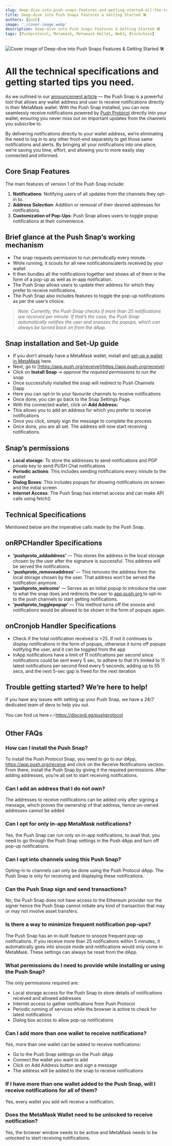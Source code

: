 ```yaml
---
slug: deep-dive-into-push-snaps-features-and-getting-started-all-the-technical-specifications-and-getting-started-tips-you-need
title: Deep-dive into Push Snaps Features & Getting Started 🛠️
authors: [push]
image: './cover-image.webp'
description: Deep-dive into Push Snaps Features & Getting Started 🛠️
tags: [Pushprotocol, Metamask, Metamask Wallet, Web3, Blockchain]
---
```


![Cover image of Deep-dive into Push Snaps Features & Getting Started 🛠️](./cover-image.webp)

<!--truncate-->

<!--customheaderpoint-->
# All the technical specifications and getting started tips you need.

As we outlined in our [announcement article](https://push-protocol.medium.com/bringing-push-to-metamask-snaps-fc780fec004b) — the Push Snap is a powerful tool that allows any wallet address and user to receive notifications directly in their MetaMask wallet. With the Push Snap installed, you can now seamlessly receive notifications powered by [Push Protocol](https://push.org/) directly into your wallet, ensuring you never miss out on important updates from the channels you subscribe to.


By delivering notifications directly to your wallet address, we’re eliminating the need to log in to any other front-end separately to get those same notifications and alerts. By bringing all your notifications into one place, we’re saving you time, effort, and allowing you to more easily stay connected and informed.

## Core Snap Features

The main features of version 1 of the Push Snap include:

1. <b>Notifications</b>: Notifying users of all updates from the channels they
   opt-in to.
2. <b>Address Selection</b>: Addition or removal of their desired addresses for
   notifications.
3. <b>Customization of Pop-Ups</b>: Push Snap allows users to toggle popup
   notifications at their convenience.

## Brief glance at the Push Snap’s working mechanism

- The snap requests permission to run periodically every minute.
- While running, it scouts for all new notifications/alerts received by your wallet
- It then bundles all the notifications together and shows all of them in the form of a pop-up as well as in-app notification.
- The Push Snap allows users to update their address for which they prefer to receive notifications.
- The Push Snap also includes features to toggle the pop-up notifications as per the user’s choice.

<blockquote>
<i>
  Note: Currently, the Push Snap checks if more than 25 notifications are
  received per minute. If that’s the case, the Push Snap automatically notifies
  the user and snoozes the popups, which can always be turned back on from the
  dApp.
  </i>
</blockquote>

## Snap installation and Set-Up guide

- If you don’t already have a MetaMask wallet, install and [set-up a wallet in MetaMask](https://support.metamask.io/hc/en-us/articles/360015489531-Getting-started-with-MetaMask) here.
- Next, go to [https://app.push.org/receive](https://app.push.org/receive)
- Click on <b>Install Snap</b> → <i>approve the required permissions to run the snap</i>
- Once successfully installed the snap will redirect to Push Channels Dapp
- Here you can opt-in to your favourite channels to receive notifications
- Once done, you can go back to the Snap Settings Page.
- With the connected wallet, click on <b>Add Address:</b>
- This allows you to add an address for which you prefer to receive notifications
- Once you click, simply sign the message to complete the process
- Once done, you are all set. The address will now start receiving notifications.

## Snap’s permissions

- <b>Local storage</b>: To store the addresses to send notifications and PGP
  private key to send PUSH Chat notifications
- <b>Periodic actions</b>: This includes sending notifications every minute to
  the wallet
- <b>Dialog Boxes</b>: This includes popups for showing notifications on screen
  and the initial screen
- <b>Internet Access</b>: The Push Snap has internet access and can make API
  calls using fetch()

## Technical Specifications

Mentioned below are the imperative calls made by the Push Snap.

## onRPCHandler Specifications

- <b>‘pushproto_addaddress’</b> — This stores the address in the local storage chosen
  by the user after the signature is successful. This address will be served the
  notifications.
- <b>‘pushproto_removeaddress’</b> — This removes the address from the local storage
  chosen by the user. That address won’t be served the notification anymore.
- <b>‘pushproto_welcome’</b> — Serves as an initial popup to introduce the user to
  what the snap does and redirects the user to <a href="https://app.push.org">
    app.push.org
  </a> to opt-in to the push channels to start getting notifications.
- <b>‘pushproto_togglepopup’</b> — This method turns off the snooze and notifications
  would be allowed to be shown in the form of popups again.

## onCronjob Handler Specifications

- Check if the total notification received is >25. If not it continues to display notifications in the form of popups, otherwise it turns off popups notifying the user, and it can be toggled from the app
- InApp notifications have a limit of 11 notifications per second since notifications could be sent every 5 sec, to adhere to that it’s limited to 11 latest notifications per second fired every 5 seconds, adding up to 55 secs, and the next 5-sec gap is freed for the next iteration

## Trouble getting started? We’re here to help!

If you have any issues with setting up your Push Snap, we have a 24/7 dedicated team of devs to help you out.

You can find us here 👉https://discord.gg/pushprotocol

## Other FAQs

### How can I install the Push Snap?

To install the Push Protocol Snap, you need to go to our dApp, https://app.push.org/receive and click on the Receive Notifications section. From there, install the Push Snap by giving it the required permissions. After adding addresses, you’re all set to start receiving notifications.

### Can I add an address that I do not own?

The addresses to receive notifications can be added only after signing a message, which proves the ownership of that address, hence un-owned addresses cannot be added

### Can I opt for only in-app MetaMask notifications?

Yes, the Push Snap can run only on in-app notifications, to avail that, you need to go through the Push Snap settings in the Push dApp and turn off pop-up notifications.

### Can I opt into channels using this Push Snap?

Opting-in to channels can only be done using the Push Protocol dApp. The Push Snap is only for receiving and displaying these notifications.

### Can the Push Snap sign and send transactions?

No, the Push Snap does not have access to the Ethereum provider nor the signer hence the Push Snap cannot initiate any kind of transaction that may or may not involve asset transfers.

### Is there a way to minimize frequent notification pop-ups?

The Push Snap has an in-built feature to snooze frequent pop-up notifications. If you receive more than 25 notifications within 5 minutes, it automatically goes into snooze mode and notifications would only come in MetaMask. These settings can always be reset from the dApp.

### What permissions do I need to provide while installing or using the Push Snap?

The only permissions required are:

- Local storage access for the Push Snap to store details of notifications received and allowed addresses
- Internet access to gather notifications from Push Protocol
- Periodic running of services while the browser is active to check for latest notifications
- Dialog box access to allow pop-up notifications

### Can I add more than one wallet to receive notifications?

Yes, more than one wallet can be added to receive notifications:

- Go to the Push Snap settings on the Push dApp
- Connect the wallet you want to add
- Click on <a>Add Address</a> button and sign a message
- The address will be added to the snap to receive notifications

### If I have more than one wallet added to the Push Snap, will I receive notifications for all of them?

Yes, every wallet you add will receive a notification.

### Does the MetaMask Wallet need to be unlocked to receive notification?

Yes, the browser window needs to be active and MetaMask needs to be unlocked to start receiving notifications.



<!-- [Docusaurus blogging features](https://docusaurus.io/docs/blog) are powered by the [blog plugin](https://docusaurus.io/docs/api/plugins/@docusaurus/plugin-content-blog).

Simply add Markdown files (or folders) to the `blog` directory.

Regular blog authors can be added to `authors.yml`.

The blog post date can be extracted from filenames, such as: -->

<!-- The blog supports tags as well! -->

<!-- **And if you don't want a blog**: just delete this directory, and use `blog: false` in your Docusaurus config. -->
